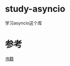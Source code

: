 # study-asyncio
学习asyncio这个库
# 参考
[书籍](https://zh.z-library.sk/book/24249412/292309/python-asyncio-%E5%B9%B6%E5%8F%91%E7%BC%96%E7%A8%8B.html)